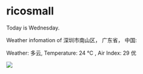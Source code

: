 # ricosmall

Today is Wednesday.

Weather infomation of 深圳市南山区， 广东省， 中国: 

Weather: 多云, Temperature: 24 ℃ , Air Index: 29 优

<img src="https://github-readme-stats.vercel.app/api?username=ricosmall&show_icons=true" />
